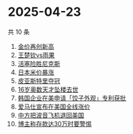 # 2025-04-23

共 10 条

<!-- BEGIN -->
<!-- 最后更新时间 Wed Apr 23 2025 11:30:51 GMT+0800 (China Standard Time) -->

1. [金价再创新高](https://www.zhihu.com/search?q=金价再创新高)
1. [王楚钦vs雨果](https://www.zhihu.com/search?q=王楚钦vs雨果)
1. [活塞险胜尼克斯](https://www.zhihu.com/search?q=活塞险胜尼克斯)
1. [日本米价暴涨](https://www.zhihu.com/search?q=日本米价暴涨)
1. [皮亚斯特里夺冠](https://www.zhihu.com/search?q=皮亚斯特里夺冠)
1. [16岁奥数天才坠楼去世](https://www.zhihu.com/search?q=16岁奥数天才坠楼去世)
1. [韩国企业在美申请「饺子外观」专利获批](https://www.zhihu.com/search?q=韩国企业在美申请「饺子外观」专利获批)
1. [爱马仕宣布在美国全线涨价](https://www.zhihu.com/search?q=爱马仕宣布在美国全线涨价)
1. [中方把波音飞机退回美国](https://www.zhihu.com/search?q=中方把波音飞机退回美国)
1. [博主称存款达30万时要警惕](https://www.zhihu.com/search?q=博主称存款达30万时要警惕)

<!-- END -->
